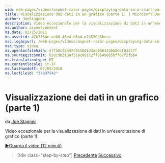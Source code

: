 ```yaml
---
uid: web-pages/videos/aspnet-razor-pages/displaying-data-in-a-chart-part-1
title: Visualizzazione dei dati in un grafico (parte 1) | Microsoft Docs
author: JoeStagner
description: Video eccezionale per la visualizzazione di dati in un'esercitazione di grafico (parte 1)
ms.author: aspnetcontent
ms.date: 02/25/2011
ms.assetid: 47b7f30e-ae86-46e4-b5a4-e7452093becc
msc.legacyurl: /web-pages/videos/aspnet-razor-pages/displaying-data-in-a-chart-part-1
msc.type: video
ms.openlocfilehash: d7fb0c93447c915b01d3ac95614db62cbf03247f
ms.sourcegitcommit: b28cd0313af316c051c2ff8549865bff67f2fbb4
ms.translationtype: MT
ms.contentlocale: it-IT
ms.lasthandoff: 07/05/2018
ms.locfileid: "37837542"
---
```

<a name="displaying-data-in-a-chart-part-1"></a>Visualizzazione dei dati in un grafico (parte 1)
====================
da [Joe Stagner](https://github.com/JoeStagner)

Video eccezionale per la visualizzazione di dati in un'esercitazione di grafico (parte 1)

[&#9654;Guarda il video (12 minuti)](https://channel9.msdn.com/Blogs/ASP-NET-Site-Videos/displaying-data-in-a-chart-part-1)

> [!div class="step-by-step"]
> [Precedente](displaying-data-in-a-grid.md)
> [Successivo](displaying-data-in-a-chart-part-2.md)
